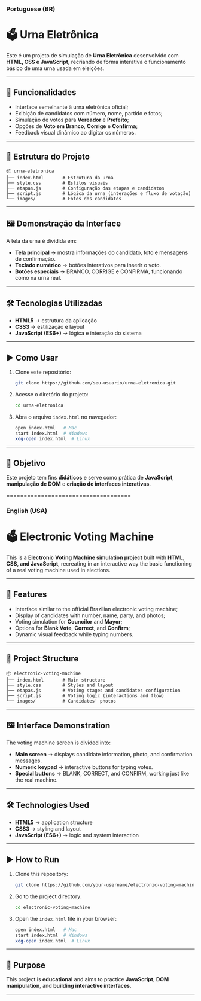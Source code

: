 ### Portuguese (BR)

# 🗳️ Urna Eletrônica

Este é um projeto de simulação de **Urna Eletrônica** desenvolvido com **HTML, CSS e JavaScript**, recriando de forma interativa o funcionamento básico de uma urna usada em eleições.

---

## 🚀 Funcionalidades

- Interface semelhante à urna eletrônica oficial;
- Exibição de candidatos com número, nome, partido e fotos;
- Simulação de votos para **Vereador** e **Prefeito**;
- Opções de **Voto em Branco**, **Corrige** e **Confirma**;
- Feedback visual dinâmico ao digitar os números.

---

## 📂 Estrutura do Projeto

```
📦 urna-eletronica
├── index.html       # Estrutura da urna
├── style.css        # Estilos visuais
├── etapas.js        # Configuração das etapas e candidatos
├── script.js        # Lógica da urna (interações e fluxo de votação)
└── images/          # Fotos dos candidatos
```

---

## 🖼️ Demonstração da Interface

A tela da urna é dividida em:

- **Tela principal** → mostra informações do candidato, foto e mensagens de confirmação.
- **Teclado numérico** → botões interativos para inserir o voto.
- **Botões especiais** → BRANCO, CORRIGE e CONFIRMA, funcionando como na urna real.

---

## 🛠️ Tecnologias Utilizadas

- **HTML5** → estrutura da aplicação
- **CSS3** → estilização e layout
- **JavaScript (ES6+)** → lógica e interação do sistema

---

## ▶️ Como Usar

1. Clone este repositório:
   ```bash
   git clone https://github.com/seu-usuario/urna-eletronica.git
   ```

2. Acesse o diretório do projeto:
   ```bash
   cd urna-eletronica
   ```

3. Abra o arquivo `index.html` no navegador:
   ```bash
   open index.html   # Mac
   start index.html  # Windows
   xdg-open index.html  # Linux
   ```

---

## 📌 Objetivo

Este projeto tem fins **didáticos** e serve como prática de **JavaScript**, **manipulação de DOM** e **criação de interfaces interativas**.

====================================

### English (USA)

# 🗳️ Electronic Voting Machine

This is a **Electronic Voting Machine simulation project** built with **HTML, CSS, and JavaScript**, recreating in an interactive way the basic functioning of a real voting machine used in elections.

---

## 🚀 Features

- Interface similar to the official Brazilian electronic voting machine;  
- Display of candidates with number, name, party, and photos;  
- Voting simulation for **Councilor** and **Mayor**;  
- Options for **Blank Vote**, **Correct**, and **Confirm**;  
- Dynamic visual feedback while typing numbers.  

---

## 📂 Project Structure

```
📦 electronic-voting-machine
├── index.html       # Main structure
├── style.css        # Styles and layout
├── etapas.js        # Voting stages and candidates configuration
├── script.js        # Voting logic (interactions and flow)
└── images/          # Candidates' photos
```

---

## 🖼️ Interface Demonstration

The voting machine screen is divided into:

- **Main screen** → displays candidate information, photo, and confirmation messages.  
- **Numeric keypad** → interactive buttons for typing votes.  
- **Special buttons** → BLANK, CORRECT, and CONFIRM, working just like the real machine.  

---

## 🛠️ Technologies Used

- **HTML5** → application structure  
- **CSS3** → styling and layout  
- **JavaScript (ES6+)** → logic and system interaction  

---

## ▶️ How to Run

1. Clone this repository:
   ```bash
   git clone https://github.com/your-username/electronic-voting-machine.git
   ```

2. Go to the project directory:
   ```bash
   cd electronic-voting-machine
   ```

3. Open the `index.html` file in your browser:
   ```bash
   open index.html   # Mac
   start index.html  # Windows
   xdg-open index.html  # Linux
   ```

---

## 📌 Purpose

This project is **educational** and aims to practice **JavaScript**, **DOM manipulation**, and **building interactive interfaces**.   

---


